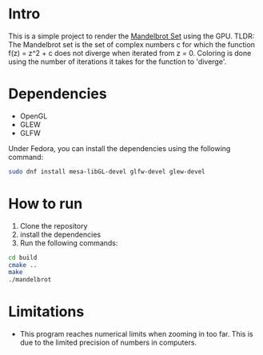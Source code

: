 # Intro
This is a simple project to render the [Mandelbrot Set](https://en.wikipedia.org/wiki/Mandelbrot_set) using the GPU.
TLDR: The Mandelbrot set is the set of complex numbers c for which the function f(z) = z^2 + c does not diverge when iterated from z = 0.
Coloring is done using the number of iterations it takes for the function to 'diverge'.

# Dependencies
- OpenGL
- GLEW
- GLFW

Under Fedora, you can install the dependencies using the following command:
```bash
sudo dnf install mesa-libGL-devel glfw-devel glew-devel
```

# How to run
1. Clone the repository
2. install the dependencies
3. Run the following commands:
```bash
cd build
cmake ..
make
./mandelbrot
```

# Limitations
- This program reaches numerical limits when zooming in too far. This is due to the limited precision of numbers in computers.